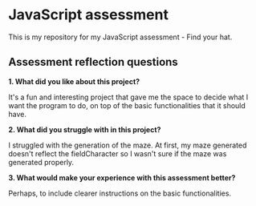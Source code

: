 # JavaScript assessment
This is my repository for my JavaScript assessment - Find your hat.

## Assessment reflection questions

**1. What did you like about this project?**
  
  It's a fun and interesting project that gave me the space to decide what I want the program to do, on top of the basic functionalities that it should have.

**2. What did you struggle with in this project?**

I struggled with the generation of the maze. At first, my maze generated doesn't reflect the fieldCharacter so I wasn't sure if the maze was generated properly.

**3. What would make your experience with this assessment better?**

Perhaps, to include clearer instructions on the basic functionalities. 
